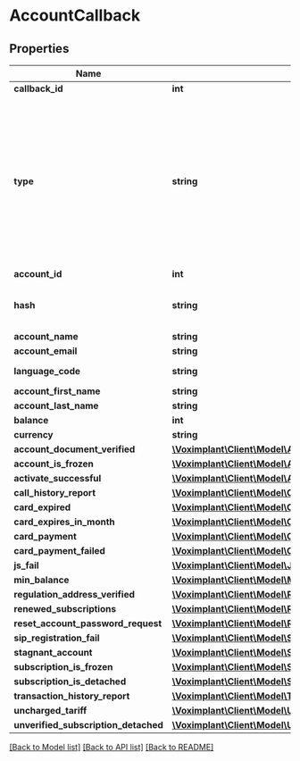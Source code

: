 # AccountCallback

## Properties
Name | Type | Description | Notes
------------ | ------------- | ------------- | -------------
**callback_id** | **int** | The callback ID (sequence). | 
**type** | **string** | The callback type. The following values are possible: account_document_verified, account_is_frozen, activate_successful, call_history_report, card_expired, card_expires_in_month, card_payment, card_payment_failed, js_fail, min_balance, regulation_address_verified, renewed_subscriptions, reset_account_password_request, sip_registration_fail, stagnant_account, subscription_is_detached, subscription_is_frozen, transaction_history_report, uncharged_tariff, unverified_subscription_detached. | 
**account_id** | **int** | The account ID. | 
**hash** | **string** | The security hash: hash &#x3D; md5(account_salt + account_id + api_key + callback_id). Example: 50c5fe2290cd7409b37e673b8b05e495 | 
**account_name** | **string** | The account name. | 
**account_email** | **string** | The account email. | 
**language_code** | **string** | The notification language code (2 symbols, ISO639-1). Examples: en, ru | 
**account_first_name** | **string** | The first name. | 
**account_last_name** | **string** | The last name. | 
**balance** | **int** | The account&#39;s money. | 
**currency** | **string** | The currency code (USD, RUR, EUR, ...). | 
**account_document_verified** | [**\Voximplant\Client\Model\AccountDocumentVerifiedCallback**](AccountDocumentVerifiedCallback.md) |  | [optional] 
**account_is_frozen** | [**\Voximplant\Client\Model\AccountIsFrozenCallback**](AccountIsFrozenCallback.md) |  | [optional] 
**activate_successful** | [**\Voximplant\Client\Model\ActivateSuccessfulCallback**](ActivateSuccessfulCallback.md) |  | [optional] 
**call_history_report** | [**\Voximplant\Client\Model\CallHistoryReportCallback**](CallHistoryReportCallback.md) |  | [optional] 
**card_expired** | [**\Voximplant\Client\Model\CardExpiredCallback**](CardExpiredCallback.md) |  | [optional] 
**card_expires_in_month** | [**\Voximplant\Client\Model\CardExpiresInMonthCallback**](CardExpiresInMonthCallback.md) |  | [optional] 
**card_payment** | [**\Voximplant\Client\Model\CardPaymentCallback**](CardPaymentCallback.md) |  | [optional] 
**card_payment_failed** | [**\Voximplant\Client\Model\CardPaymentFailedCallback**](CardPaymentFailedCallback.md) |  | [optional] 
**js_fail** | [**\Voximplant\Client\Model\JSFailCallback**](JSFailCallback.md) |  | [optional] 
**min_balance** | [**\Voximplant\Client\Model\MinBalanceCallback**](MinBalanceCallback.md) |  | [optional] 
**regulation_address_verified** | [**\Voximplant\Client\Model\RegulationAddressVerifiedCallback**](RegulationAddressVerifiedCallback.md) |  | [optional] 
**renewed_subscriptions** | [**\Voximplant\Client\Model\RenewedSubscriptionsCallback**](RenewedSubscriptionsCallback.md) |  | [optional] 
**reset_account_password_request** | [**\Voximplant\Client\Model\ResetAccountPasswordRequestCallback**](ResetAccountPasswordRequestCallback.md) |  | [optional] 
**sip_registration_fail** | [**\Voximplant\Client\Model\SIPRegistrationFailCallback**](SIPRegistrationFailCallback.md) |  | [optional] 
**stagnant_account** | [**\Voximplant\Client\Model\StagnantAccountCallback**](StagnantAccountCallback.md) |  | [optional] 
**subscription_is_frozen** | [**\Voximplant\Client\Model\SubscriptionIsFrozenCallback**](SubscriptionIsFrozenCallback.md) |  | [optional] 
**subscription_is_detached** | [**\Voximplant\Client\Model\SubscriptionIsDetachedCallback**](SubscriptionIsDetachedCallback.md) |  | [optional] 
**transaction_history_report** | [**\Voximplant\Client\Model\TransactionHistoryReportCallback**](TransactionHistoryReportCallback.md) |  | [optional] 
**uncharged_tariff** | [**\Voximplant\Client\Model\UnchargedTariffCallback**](UnchargedTariffCallback.md) |  | [optional] 
**unverified_subscription_detached** | [**\Voximplant\Client\Model\UnverifiedSubscriptionDetachedCallback**](UnverifiedSubscriptionDetachedCallback.md) |  | [optional] 

[[Back to Model list]](../README.md#documentation-for-models) [[Back to API list]](../README.md#documentation-for-api-endpoints) [[Back to README]](../README.md)


